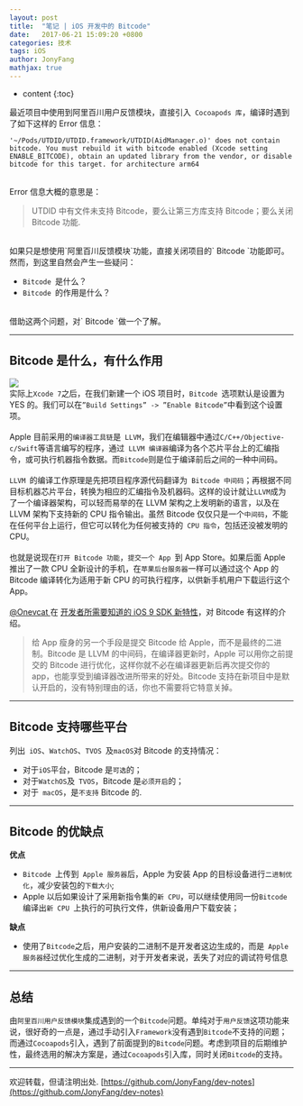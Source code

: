 ```yaml
---
layout: post
title:  "笔记 | iOS 开发中的 Bitcode"
date:   2017-06-21 15:09:20 +0800
categories: 技术
tags: iOS
author: JonyFang
mathjax: true
---
```


* content
{:toc}

最近项目中使用到阿里百川用户反馈模块，直接引入` Cocoapods 库`，编译时遇到了如下这样的 Error 信息：

```objc
'~/Pods/UTDID/UTDID.framework/UTDID(AidManager.o)' does not contain bitcode. You must rebuild it with bitcode enabled (Xcode setting ENABLE_BITCODE), obtain an updated library from the vendor, or disable bitcode for this target. for architecture arm64
```

<br>
Error 信息大概的意思是：
<br>

> UTDID 中有文件未支持 Bitcode，要么让第三方库支持 Bitcode；要么关闭 Bitcode 功能.
<br>
如果只是想使用`阿里百川反馈模块`功能，直接关闭项目的` Bitcode `功能即可。

<br>
然而，到这里自然会产生一些疑问：

- `Bitcode `是什么？
- `Bitcode `的作用是什么？
<br>
借助这两个问题，对` Bitcode `做一个了解。

----
## Bitcode 是什么，有什么作用

![](https://github.com/JonyFang/dev-notes/blob/master/images/2017-06-21-enable-bitcode.jpeg?raw=true)
<br>
实际上` Xcode 7 `之后，在我们新建一个 iOS 项目时，`Bitcode `选项默认是设置为 YES 的。我们可以在` ”Build Settings” -> ”Enable Bitcode” `中看到这个设置项。
<br><br>
Apple 目前采用的`编译器工具链`是` LLVM`，我们在编辑器中通过` C/C++/Objective-c/Swift `等语言编写的程序，通过` LLVM 编译器`编译为各个芯片平台上的汇编指令，或可执行机器指令数据。而` Bitcode `则是位于编译前后之间的一种中间码。
<br><br>
`LLVM `的编译工作原理是先把项目程序源代码翻译为` Bitcode 中间码`；再根据不同目标机器芯片平台，转换为相应的汇编指令及机器码。这样的设计就让` LLVM `成为了一个编译器架构，可以轻而易举的在 LLVM 架构之上发明新的语言，以及在 LLVM 架构下支持新的 CPU 指令输出。虽然 Bitcode 仅仅只是一个`中间码`，不能在任何平台上运行，但它可以转化为任何被支持的` CPU 指令`，包括还没被发明的 CPU。
<br><br>
也就是说现在`打开 Bitcode 功能`，`提交一个 App `到 App Store。如果后面 Apple 推出了一款 CPU 全新设计的手机，在`苹果后台服务器`一样可以通过这个 App 的 Bitcode 编译转化为适用于新 CPU 的可执行程序，以供新手机用户下载运行这个 App。
<br><br>
[@Onevcat ](http://weibo.com/onevcat)在 [开发者所需要知道的 iOS 9 SDK 新特性](https://onevcat.com/2015/06/ios9-sdk/)，对 Bitcode 有这样的介绍。
<br>
> 给 App 瘦身的另一个手段是提交 Bitcode 给 Apple，而不是最终的二进制。Bitcode 是 LLVM 的中间码，在编译器更新时，Apple 可以用你之前提交的 Bitcode 进行优化，这样你就不必在编译器更新后再次提交你的 app，也能享受到编译器改进所带来的好处。Bitcode 支持在新项目中是默认开启的，没有特别理由的话，你也不需要将它特意关掉。

----
## Bitcode 支持哪些平台

列出` iOS`、`WatchOS`、`TVOS `及` macOS `对 Bitcode 的支持情况：

- 对于` iOS `平台，Bitcode 是`可选`的；
- 对于` WatchOS `及` TVOS`，Bitcode 是`必须开启`的；
- 对于` macOS`，是`不支持` Bitcode 的.

----
## Bitcode 的优缺点

**优点**

- `Bitcode `上传到` Apple 服务器`后，Apple 为安装 App 的目标设备进行`二进制优化`，减少安装包的`下载大小`;
- Apple 以后如果设计了采用新指令集的`新 CPU`，可以继续使用同一份` Bitcode `编译出`新 CPU `上执行的可执行文件，供新设备用户下载安装；


**缺点**

- 使用了` Bitcode `之后，用户安装的二进制不是开发者这边生成的，而是` Apple 服务器`经过优化生成的二进制，对于开发者来说，丢失了对应的调试符号信息


----
## 总结

由`阿里百川用户反馈模块`集成遇到的一个` Bitcode `问题。单纯对于`用户反馈`这项功能来说，很好奇的一点是，通过手动引入` Framework `没有遇到` Bitcode `不支持的问题；而通过` Cocoapods `引入，遇到了前面提到的` Bitcode `问题。考虑到项目的后期维护性，最终选用的解决方案是，通过` Cocoapods `引入库，同时关闭` Bitcode `的支持。


----

欢迎转载，但请注明出处. [https://github.com/JonyFang/dev-notes](https://github.com/JonyFang/dev-notes)



